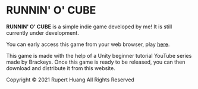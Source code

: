 # RUNNIN' O' CUBE

**RUNNIN' O' CUBE** is a simple indie game developed by me! It is still currently under development.

You can early access this game from your web browser, play [here](/runnin-o-cube/play).

This game is made with the help of a Unity beginner tutorial YouTube series made by Brackeys. Once this game is ready to be released, you can then download and distribute it from this website.

Copyright © 2021 Rupert Huang
All Rights Reserved
